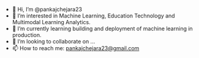 - 👋 Hi, I’m @pankajchejara23
- 👀 I’m interested in Machine Learning, Education Technology and Multimodal Learning Analytics.
- 🌱 I’m currently learning building and deployment of machine learning in production.
- 💞️ I’m looking to collaborate on ...
- 📫 How to reach me: pankajchejara23@gmail.com

<!---
pankajchejara23/pankajchejara23 is a ✨ special ✨ repository because its `README.md` (this file) appears on your GitHub profile.
You can click the Preview link to take a look at your changes.
--->

